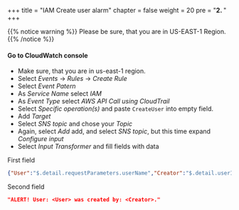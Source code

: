 +++
title = "IAM Create user alarm"
chapter = false
weight = 20
pre = "<b>2. </b>"
+++

{{% notice warning %}}
Please be sure, that you are in US-EAST-1 Region.
{{% /notice %}}

#### Go to CloudWatch console

* Make sure, that you are in us-east-1 region.
* Select *Events* -> *Rules* -> *Create Rule*
* Select *Event Patern*
* As *Service Name* select *IAM*
* As *Event Type* select *AWS API Call using CloudTrail*
* Select *Specific operation(s)* and paste `CreateUser` into empty field.
* Add *Target*
* Select *SNS topic* and chose your _Topic_
* Again, select *Add* add, and select *SNS topic*, but this time expand *Configure input* 
* Select *Input Transformer*  and fill fields with data

First field
```json
{"User":"$.detail.requestParameters.userName","Creator":"$.detail.userIdentity.userName"}
```
Second field
```json
"ALERT! User: <User> was created by: <Creator>."
```
